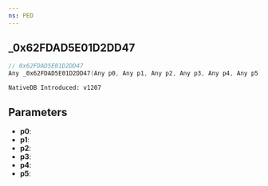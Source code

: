 ```yaml
---
ns: PED
---
```

## _0x62FDAD5E01D2DD47

```c
// 0x62FDAD5E01D2DD47
Any _0x62FDAD5E01D2DD47(Any p0, Any p1, Any p2, Any p3, Any p4, Any p5);
```

```
NativeDB Introduced: v1207
```

## Parameters
* **p0**:
* **p1**:
* **p2**:
* **p3**:
* **p4**:
* **p5**:
